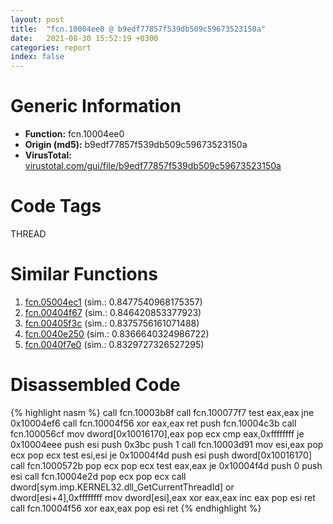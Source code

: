 ```yaml
---
layout: post
title:  "fcn.10004ee0 @ b9edf77857f539db509c59673523150a"
date:   2021-08-30 15:52:19 +0300
categories: report
index: false
---
```


# Generic Information
- **Function:** fcn.10004ee0
- **Origin (md5):** b9edf77857f539db509c59673523150a
- **VirusTotal:** [virustotal.com/gui/file/b9edf77857f539db509c59673523150a][virustotal_ref]

# Code Tags
<span class="tag" id="THREAD">THREAD</span>


# Similar Functions

1. [fcn.05004ec1][similar_1_ref] (sim.: 0.8477540968175357)
2. [fcn.00404f67][similar_2_ref] (sim.: 0.846420853377923)
3. [fcn.00405f3c][similar_3_ref] (sim.: 0.8375756161071488)
4. [fcn.0040e250][similar_4_ref] (sim.: 0.8366640324986722)
5. [fcn.0040f7e0][similar_5_ref] (sim.: 0.8329727326527295)


# Disassembled Code

{% highlight nasm %}
call fcn.10003b8f
call fcn.100077f7
test eax,eax
jne 0x10004ef6
call fcn.10004f56
xor eax,eax
ret 
push fcn.10004c3b
call fcn.100056cf
mov dword[0x10016170],eax
pop ecx
cmp eax,0xffffffff
je 0x10004eee
push esi
push 0x3bc
push 1
call fcn.10003d91
mov esi,eax
pop ecx
pop ecx
test esi,esi
je 0x10004f4d
push esi
push dword[0x10016170]
call fcn.1000572b
pop ecx
pop ecx
test eax,eax
je 0x10004f4d
push 0
push esi
call fcn.10004e2d
pop ecx
pop ecx
call dword[sym.imp.KERNEL32.dll_GetCurrentThreadId]
or dword[esi+4],0xffffffff
mov dword[esi],eax
xor eax,eax
inc eax
pop esi
ret 
call fcn.10004f56
xor eax,eax
pop esi
ret 
{% endhighlight %}


[similar_1_ref]: /report/fcn.05004ec1@4c586cff484b06245b76ed0781180186
[similar_2_ref]: /report/fcn.00404f67@e0cc7cebcb82056439e2ac38557ff8fc
[similar_3_ref]: /report/fcn.00405f3c@4326267744437a05544665cc56c88f0d
[similar_4_ref]: /report/fcn.0040e250@2e1edbc8d641dbbe3e09e9f1f72cd2fc
[similar_5_ref]: /report/fcn.0040f7e0@83187742f2b03106874f7ea694b40f29
[virustotal_ref]: https://www.virustotal.com/gui/file/b9edf77857f539db509c59673523150a